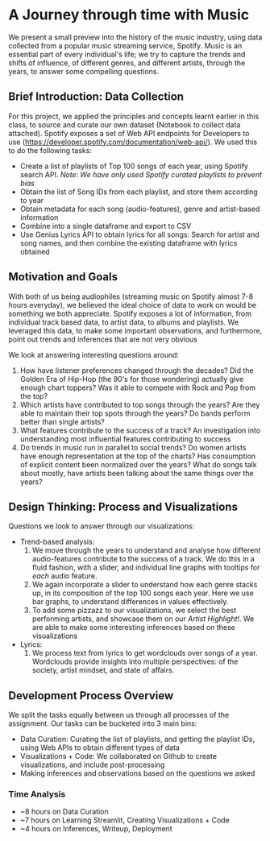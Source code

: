 # A Journey through time with Music

We present a small preview into the history of the music industry, using data collected from a popular music streaming service, Spotify. Music is an essential part of every individual's life; we try to capture the trends and shifts of influence, of different genres, and different artists, through the years, to answer some compelling questions.

## Brief Introduction: Data Collection

For this project, we applied the principles and concepts learnt earlier in this class, to source and curate our own dataset (Notebook to collect data attached). Spotify exposes a set of Web API endpoints for Developers to use (https://developer.spotify.com/documentation/web-api/). We used this to do the following tasks:
* Create a list of playlists of Top 100 songs of each year, using Spotify search API. *Note: We have only used Spotify curated playlists to prevent bias*
* Obtain the list of Song IDs from each playlist, and store them according to year
* Obtain metadata for each song (audio-features), genre and artist-based information
* Combine into a single dataframe and export to CSV
* Use Genius Lyrics API to obtain lyrics for all songs: Search for artist and song names, and then combine the existing dataframe with lyrics obtained

## Motivation and Goals

With both of us being audiophiles (streaming music on Spotify almost 7-8 hours everyday), we believed the ideal choice of data to work on would be something we both appreciate. Spotify exposes a lot of information, from individual track based data, to artist data, to albums and playlists. We leveraged this data, to make some important observations, and furthermore, point out trends and inferences that are not very obvious

We look at answering interesting questions around:
1. How have listener preferences changed through the decades? Did the Golden Era of Hip-Hop (the 90's for those wondering) actually give enough chart toppers? Was it able to compete with Rock and Pop from the top?
1. Which artists have contributed to top songs through the years? Are they able to maintain their top spots through the years? Do bands perform better than single artists?
1. What features contribute to the success of a track? An investigation into understanding most influential features contributing to success
1. Do trends in music run in parallel to social trends? Do women artists have enough representation at the top of the charts? Has consumption of explicit content been normalized over the years? What do songs talk about mostly, have artists been talking about the same things over the years?

## Design Thinking: Process and Visualizations

Questions we look to answer through our visualizations:
* Trend-based analysis:
    1. We move through the years to understand and analyse how different audio-features contribute to the success of a track. We do this in a fluid fashion, with a slider, and individual line graphs with tooltips for *each* audio feature.
    1. We again incorporate a slider to understand how each genre stacks up, in its composition of the top 100 songs each year. Here we use bar graphs, to understand differences in values effectively. 
    1. To add some pizzazz to our visualizations, we select the best performing artists, and showcase them on our *Artist Highlight!*. We are able to make some interesting inferences based on these visualizations
* Lyrics:
    1. We process text from lyrics to get wordclouds over songs of a year. Wordclouds provide insights into multiple perspectives: of the society, artist mindset, and state of affairs.


## Development Process Overview

We split the tasks equally between us through all processes of the assignment. Our tasks can be bucketed into 3 main bins:
* Data Curation: Curating the list of playlists, and getting the playlist IDs, using Web APIs to obtain different types of data
* Visualizations + Code: We collaborated on Github to create visualizations, and include post-processing
* Making inferences and observations based on the questions we asked

### Time Analysis
* ~8 hours on Data Curation
* ~7 hours on Learning Streamlit, Creating Visualizations + Code
* ~4 hours on Inferences, Writeup, Deployment
